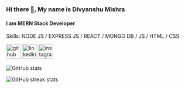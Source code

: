 ### Hi there 👋, My name is Divyanshu Mishra
#### I am MERN Stack Developer

Skills: NODE JS / EXPRESS JS / REACT / MONGO DB / JS / HTML / CSS


[<img src='https://cdn.jsdelivr.net/npm/simple-icons@3.0.1/icons/github.svg' alt='github' height='40'>](https://github.com/ithevyanshu)  [<img src='https://cdn.jsdelivr.net/npm/simple-icons@3.0.1/icons/linkedin.svg' alt='linkedin' height='40'>](https://www.linkedin.com/in/ithevyanshu/)  [<img src='https://cdn.jsdelivr.net/npm/simple-icons@3.0.1/icons/instagram.svg' alt='instagram' height='40'>](https://www.instagram.com/ithevyanshu/)  

![GitHub stats](https://github-readme-stats.vercel.app/api?username=ithevyanshu&show_icons=true&count_private=true)  

![GitHub streak stats](https://github-readme-streak-stats.herokuapp.com/?user=ithevyanshu)  

